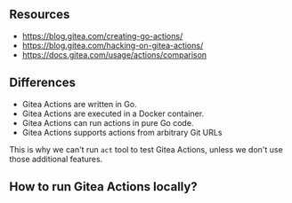 ## Resources

* https://blog.gitea.com/creating-go-actions/
* https://blog.gitea.com/hacking-on-gitea-actions/
* https://docs.gitea.com/usage/actions/comparison

## Differences

* Gitea Actions are written in Go.
* Gitea Actions are executed in a Docker container.
* Gitea Actions can run actions in pure Go code.
* Gitea Actions supports actions from arbitrary Git URLs

This is why we can't run `act` tool to test Gitea Actions, unless we don't use those additional features.

## How to run Gitea Actions locally?
